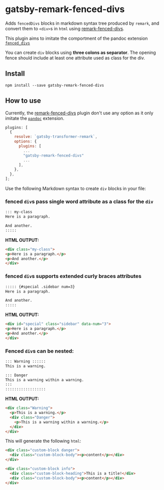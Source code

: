 # gatsby-remark-fenced-divs

Adds `fencedDivs` blocks in markdown syntax tree produced by `remark`, and
convert them to `<div>`s in `html` using
[remark-fenced-divs](https://github.com/benabel/remark-fenced-divs).

This plugin aims to imitate the comportment of the pandoc extension
[`fenced_divs`](https://pandoc.org/MANUAL.html#extension-fenced_divs)

You can create `div` blocks using **three colons as separator**. The opening
fence should include at least one attribute used as class for the div.

## Install

`npm install --save gatsby-remark-fenced-divs`

## How to use

Currently, the
[remark-fenced-divs](https://github.com/benabel/remark-fenced-divs) plugin don't
use any option as it only imitate the
[`pandoc`](https://pandoc.org/MANUAL.html#extension-fenced_divs) extension.

```javascript
plugins: [
  {
    resolve: `gatsby-transformer-remark`,
    options: {
      plugins: [
        ...
        "gatsby-remark-fenced-divs"
        ...
      ],
    },
  },
];
```

Use the following Markdown syntax to create `div` blocks in your file:

### fenced `div`s pass single word attribute as a class for the `div`

```md
::: my-class
Here is a paragraph.

And another.
:::::
```

**HTML OUTPUT:**

```html
<div class="my-class">
<p>Here is a paragraph.</p>
<p>And another.</p>
</div>
```

### fenced `div`s supports extended curly braces attributes

```md
::::: {#special .sidebar num=3} 
Here is a paragraph.

And another.
:::::
```

**HTML OUTPUT:**

```html
<div id="special" class="sidebar" data-num="3">
<p>Here is a paragraph.</p>
<p>And another.</p>
</div>
```

### Fenced `div`s can be nested:

```md
::: Warning ::::::
This is a warning.

::: Danger
This is a warning within a warning.
:::
::::::::::::::::::
```

**HTML OUTPUT:**

```html
<div class="Warning">
  <p>This is a warning.</p>
  <div class="Danger">
    <p>This is a warning within a warning.</p>
  </div>
</div>
```


This will generate the following `html`:

```html
<div class="custom-block danger">
  <div class="custom-block-body"><p>content</p></div>
</div>

<div class="custom-block info">
  <div class="custom-block-heading">This is a title!</div>
  <div class="custom-block-body"><p>content</p></div>
</div>
```

